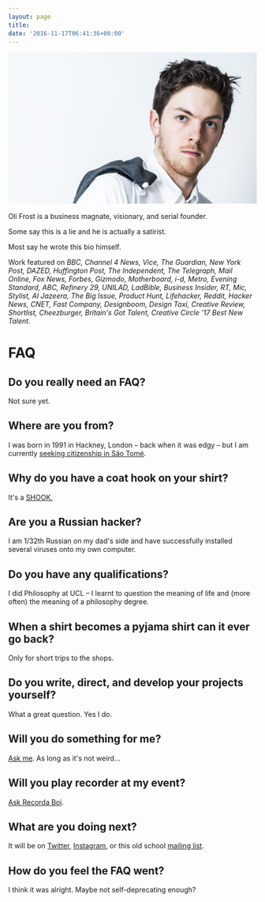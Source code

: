 ```yaml
---
layout: page
title:
date: '2016-11-17T06:41:36+00:00'
---
```

![Oli Frost](/img/olifrost.jpg)

Oli Frost is a business magnate, visionary, and serial founder.

Some say this is a lie and he is actually a satirist.

Most say he wrote this bio himself.

Work featured on *BBC, Channel 4 News, Vice, The Guardian, New York Post, DAZED, Huffington Post, The Independent, The Telegraph, Mail Online, Fox News, Forbes, Gizmodo, Motherboard, i-d, Metro, Evening Standard, ABC, Refinery 29, UNILAD, LadBible, Business Insider, RT, Mic, Stylist, Al Jazeera, The Big Issue, Product Hunt, Lifehacker, Reddit, Hacker News, CNET, Fast Company, Designboom, Design Taxi, Creative Review, Shortlist, Cheezburger, Britain's Got Talent, Creative Circle '17 Best New Talent*.

# FAQ

## Do you really need an FAQ?
Not sure yet.

## Where are you from?
I was born in 1991 in Hackney, London – back when it was edgy – but I am currently <a href="http://olifro.st/blog/sao-tome-citizen/">seeking citizenship in São Tomé</a>.

## Why do you have a coat hook on your shirt?
It's a <a href="http://olifro.st/blog/shook-shirt-hook/"> SHOOK.</a>

## Are you a Russian hacker?
I am 1/32th Russian on my dad's side and have successfully installed several viruses onto my own computer.

## Do you have any qualifications?
I did Philosophy at UCL – I learnt to question the meaning of life and (more often) the meaning of a philosophy degree.

## When a shirt becomes a pyjama shirt can it ever go back?
Only for short trips to the shops.

## Do you write, direct, and develop your projects yourself?
What a great question. Yes I do.

## Will you do something for me?
<a href="mailto:{{ site.author.email }}">Ask me</a>. As long as it's not weird…

## Will you play recorder at my event?
<a href="http://olifro.st/recordaboi/">Ask Recorda Boi</a>.

## What are you doing next?
It will be on <a href="https://twitter.com/realolifrost">Twitter</a>, <a href="https://www.instagram.com/realolifrost/">Instagram</a>, or this old school <a href="mailto:mail@olifro.st?subject=I'd like to join the mailing list&">mailing list</a>.

## How do you feel the FAQ went?
I think it was alright. Maybe not self-deprecating enough?
